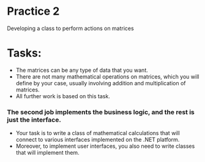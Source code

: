 # Practice 2
Developing a class to perform actions on matrices

# Tasks:
- The matrices can be any type of data that you want. 
- There are not many mathematical operations on matrices, which you will define by your case, usually involving addition and multiplication of matrices.
- All further work is based on this task. 
### The second job implements the business logic, and the rest is just the interface.
- Your task is to write a class of mathematical calculations that will connect to various interfaces implemented on the .NET platform. 
- Moreover, to implement user interfaces, you also need to write classes that will implement them. 
